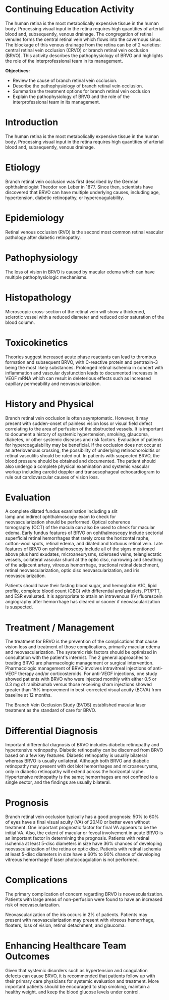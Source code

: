 # Continuing Education Activity

The human retina is the most metabolically expensive tissue in the human body. Processing visual input in the retina requires high quantities of arterial blood and, subsequently, venous drainage. The congregation of retinal venules forms the central retinal vein which flows into the cavernous sinus. The blockage of this venous drainage from the retina can be of 2 varieties: central retinal vein occlusion (CRVO) or branch retinal vein occlusion (BRVO). This activity describes the pathophysiology of BRVO and highlights the role of the interprofessional team in its management.

**Objectives:**
- Review the cause of branch retinal vein occlusion.
- Describe the pathophysiology of branch retinal vein occlusion.
- Summarize the treatment options for branch retinal vein occlusion
- Explain the pathophysiology of BRVO and the role of the interprofessional team in its management.

# Introduction

The human retina is the most metabolically expensive tissue in the human body. Processing visual input in the retina requires high quantities of arterial blood and, subsequently, venous drainage.

# Etiology

Branch retinal vein occlusion was first described by the German ophthalmologist Theodor von Leber in 1877. Since then, scientists have discovered that BRVO can have multiple underlying causes, including age, hypertension, diabetic retinopathy, or hypercoagulability.

# Epidemiology

Retinal venous occlusion (RVO) is the second most common retinal vascular pathology after diabetic retinopathy.

# Pathophysiology

The loss of vision in BRVO is caused by macular edema which can have multiple pathophysiologic mechanisms.

# Histopathology

Microscopic cross-section of the retinal vein will show a thickened, sclerotic vessel with a reduced diameter and reduced color saturation of the blood column.

# Toxicokinetics

Theories suggest increased acute phase reactants can lead to thrombus formation and subsequent BRVO, with C-reactive protein and pentraxin-3 being the most likely substances. Prolonged retinal ischemia in concert with inflammation and vascular dysfunction leads to documented increases in VEGF mRNA which can result in deleterious effects such as increased capillary permeability and neovascularization.

# History and Physical

Branch retinal vein occlusion is often asymptomatic. However, it may present with sudden-onset of painless vision loss or visual field defect correlating to the area of perfusion of the obstructed vessels. It is important to document a history of systemic hypertension, smoking, glaucoma, diabetes, or other systemic diseases and risk factors. Evaluation of patients for hypercoagulability may be beneficial. If the occlusion does not occur at an arteriovenous crossing, the possibility of underlying retinochoroiditis or retinal vasculitis should be ruled out. In patients with suspected BRVO, the blood pressure should be obtained and documented. The patient should also undergo a complete physical examination and systemic vascular workup including carotid doppler and transesophageal echocardiogram to rule out cardiovascular causes of vision loss.

# Evaluation

A complete dilated fundus examination including a slit lamp and indirect ophthalmoscopy exam to check for neovascularization should be performed. Optical coherence tomography (OCT) of the macula can also be used to check for macular edema. Early fundus features of BRVO on ophthalmoscopy include sectorial superficial retinal hemorrhages that rarely cross the horizontal raphe, cotton-wool spots, retinal edema, and dilated and tortuous retinal vein. Late features of BRVO on ophthalmoscopy include all of the signs mentioned above plus hard exudates, microaneurysms, sclerosed veins, telangiectatic vessels, collateral vascular shunt at the optic disc, narrowing and sheathing of the adjacent artery, vitreous hemorrhage, tractional retinal detachment, retinal neovascularization, optic disc neovascularization, and iris neovascularization.

Patients should have their fasting blood sugar, and hemoglobin A1C, lipid profile, complete blood count (CBC) with differential and platelets, PT/PTT, and ESR evaluated. It is appropriate to attain an intravenous (IV) fluorescein angiography after hemorrhage has cleared or sooner if neovascularization is suspected.

# Treatment / Management

The treatment for BRVO is the prevention of the complications that cause vision loss and treatment of those complications, primarily macular edema and neovascularization. The systemic risk factors should be optimized in consultation with the patient's internist. The 2 general approaches to treating BRVO are pharmacologic management or surgical intervention. Pharmacologic management of BRVO involves intravitreal injections of anti-VEGF therapy and/or corticosteroids. For anti-VEGF injections, one study showed patients with BRVO who were injected monthly with either 0.5 or 0.3 mg of ranibizumab versus those receiving sham injections showed greater than 15% improvement in best-corrected visual acuity (BCVA) from baseline at 12 months.

The Branch Vein Occlusion Study (BVOS) established macular laser treatment as the standard of care for BRVO.

# Differential Diagnosis

Important differential diagnosis of BRVO includes diabetic retinopathy and hypertensive retinopathy. Diabetic retinopathy can be discerned from BRVO based on a few key features. Diabetic retinopathy is usually bilateral whereas BRVO is usually unilateral. Although both BRVO and diabetic retinopathy may present with dot blot hemorrhages and microaneurysms, only in diabetic retinopathy will extend across the horizontal raphe. Hypertensive retinopathy is the same; hemorrhages are not confined to a single sector, and the findings are usually bilateral.

# Prognosis

Branch retinal vein occlusion typically has a good prognosis: 50% to 60% of eyes have a final visual acuity (VA) of 20/40 or better even without treatment. One important prognostic factor for final VA appears to be the initial VA. Also, the extent of macular or foveal involvement in acute BRVO is an important factor in determining the prognosis. Patients with retinal ischemia at least 5-disc diameters in size have 36% chances of developing neovascularization of the retina or optic disc. Patients with retinal ischemia at least 5-disc diameters in size have a 60% to 90% chance of developing vitreous hemorrhage if laser photocoagulation is not performed.

# Complications

The primary complication of concern regarding BRVO is neovascularization. Patients with large areas of non-perfusion were found to have an increased risk of neovascularization.

Neovascularization of the iris occurs in 2% of patients. Patients may present with neovascularization may present with vitreous hemorrhage, floaters, loss of vision, retinal detachment, and glaucoma.

# Enhancing Healthcare Team Outcomes

Given that systemic disorders such as hypertension and coagulation defects can cause BRVO, it is recommended that patients follow up with their primary care physicians for systemic evaluation and treatment. More important patients should be encouraged to stop smoking, maintain a healthy weight. and keep the blood glucose levels under control.